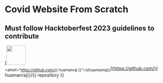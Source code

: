 # Covid Website From Scratch 

## Must follow Hacktoberfest 2023 guidelines to contribute 


[<img src="https://github.com/{{ huamanraj }}.png" width="60px;"/><br /><sub><ahref="https://github.com/{{ huamanraj }}">{{huamanraj}}</a></sub>](https://github.com/{{ huamanraj}}/{{ repository }}
